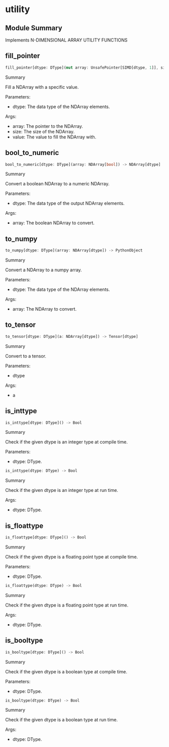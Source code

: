 



# utility

##  Module Summary
  
Implements N-DIMENSIONAL ARRAY UTILITY FUNCTIONS
## fill_pointer


```rust
fill_pointer[dtype: DType](mut array: UnsafePointer[SIMD[dtype, 1]], size: Int, value: SIMD[dtype, 1])
```  
Summary  
  
Fill a NDArray with a specific value.  
  
Parameters:  

- dtype: The data type of the NDArray elements.
  
Args:  

- array: The pointer to the NDArray.
- size: The size of the NDArray.
- value: The value to fill the NDArray with.

## bool_to_numeric


```rust
bool_to_numeric[dtype: DType](array: NDArray[bool]) -> NDArray[dtype]
```  
Summary  
  
Convert a boolean NDArray to a numeric NDArray.  
  
Parameters:  

- dtype: The data type of the output NDArray elements.
  
Args:  

- array: The boolean NDArray to convert.

## to_numpy


```rust
to_numpy[dtype: DType](array: NDArray[dtype]) -> PythonObject
```  
Summary  
  
Convert a NDArray to a numpy array.  
  
Parameters:  

- dtype: The data type of the NDArray elements.
  
Args:  

- array: The NDArray to convert.

## to_tensor


```rust
to_tensor[dtype: DType](a: NDArray[dtype]) -> Tensor[dtype]
```  
Summary  
  
Convert to a tensor.  
  
Parameters:  

- dtype
  
Args:  

- a

## is_inttype


```rust
is_inttype[dtype: DType]() -> Bool
```  
Summary  
  
Check if the given dtype is an integer type at compile time.  
  
Parameters:  

- dtype: DType.


```rust
is_inttype(dtype: DType) -> Bool
```  
Summary  
  
Check if the given dtype is an integer type at run time.  
  
Args:  

- dtype: DType.

## is_floattype


```rust
is_floattype[dtype: DType]() -> Bool
```  
Summary  
  
Check if the given dtype is a floating point type at compile time.  
  
Parameters:  

- dtype: DType.


```rust
is_floattype(dtype: DType) -> Bool
```  
Summary  
  
Check if the given dtype is a floating point type at run time.  
  
Args:  

- dtype: DType.

## is_booltype


```rust
is_booltype[dtype: DType]() -> Bool
```  
Summary  
  
Check if the given dtype is a boolean type at compile time.  
  
Parameters:  

- dtype: DType.


```rust
is_booltype(dtype: DType) -> Bool
```  
Summary  
  
Check if the given dtype is a boolean type at run time.  
  
Args:  

- dtype: DType.
